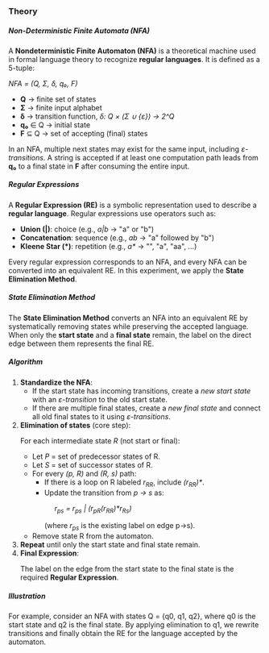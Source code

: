 <h3>Theory</h3>

<h5>Non-Deterministic Finite Automata (NFA)</h5>
<p>
A <strong>Nondeterministic Finite Automaton (NFA)</strong> is a theoretical machine used in 
formal language theory to recognize <strong>regular languages</strong>. 
It is defined as a 5-tuple:
</p>
<p><em>NFA = (Q, Σ, δ, q₀, F)</em></p>
<ul>
  <li><strong>Q</strong> → finite set of states</li>
  <li><strong>Σ</strong> → finite input alphabet</li>
  <li><strong>δ</strong> → transition function, <em>δ: Q × (Σ ∪ {ε}) → 2^Q</em></li>
  <li><strong>q₀</strong> ∈ Q → initial state</li>
  <li><strong>F</strong> ⊆ Q → set of accepting (final) states</li>
</ul>
<p>
In an NFA, multiple next states may exist for the same input, including 
<em>ε-transitions</em>. A string is accepted if at least one computation 
path leads from <strong>q₀</strong> to a final state in <strong>F</strong> after consuming the entire input.
</p>

<h5>Regular Expressions</h5>
<p>
A <strong>Regular Expression (RE)</strong> is a symbolic representation used to 
describe a <strong>regular language</strong>. Regular expressions use operators such as:
</p>
<ul>
  <li><strong>Union (|)</strong>: choice (e.g., <em>a|b</em> → "a" or "b")</li>
  <li><strong>Concatenation</strong>: sequence (e.g., <em>ab</em> → "a" followed by "b")</li>
  <li><strong>Kleene Star (*)</strong>: repetition (e.g., <em>a*</em> → "", "a", "aa", …)</li>
</ul>
<p>
Every regular expression corresponds to an NFA, and every NFA can be converted into 
an equivalent RE. In this experiment, we apply the <strong>State Elimination Method</strong>.
</p>

<h5>State Elimination Method</h5>
<p>
The <strong>State Elimination Method</strong> converts an NFA into an equivalent 
RE by systematically removing states while preserving the accepted language. 
When only the <strong>start state</strong> and a 
<strong>final state</strong> remain, the label on the direct edge between them 
represents the final RE.
</p>

<h5>Algorithm</h5>
<ol>
  <li><strong>Standardize the NFA</strong>:
    <ul>
      <li>If the start state has incoming transitions, create a <em>new start state</em> 
          with an <em>ε-transition</em> to the old start state.</li>
      <li>If there are multiple final states, create a <em>new final state</em> and connect 
          all old final states to it using <em>ε-transitions</em>.</li>
    </ul>
  </li>

  <li><strong>Elimination of states</strong> (core step):
    <p>For each intermediate state <em>R</em> (not start or final):</p>
    <ul>
      <li>Let <em>P</em> = set of predecessor states of R.</li>
      <li>Let <em>S</em> = set of successor states of R.</li>
      <li>For every <em>(p, R)</em> and <em>(R, s)</em> path:
        <ul>
          <li>If there is a loop on R labeled <em>r<sub>RR</sub></em>, include <em>(r<sub>RR</sub>)*</em>.</li>
          <li>Update the transition from <em>p → s</em> as:
            <p style="margin-left:20px;"><em>
              r<sub>ps</sub> = r<sub>ps</sub> | (r<sub>pR</sub>(r<sub>RR</sub>)*r<sub>Rs</sub>)
            </em></p>
            (where <em>r<sub>ps</sub></em> is the existing label on edge p→s).
          </li>
        </ul>
      </li>
      <li>Remove state R from the automaton.</li>
    </ul>
  </li>

  <li><strong>Repeat</strong> until only the start state and final state remain.</li>

  <li><strong>Final Expression</strong>:
    <p>
    The label on the edge from the start state to the final state is the required 
    <strong>Regular Expression</strong>.
    </p>
  </li>
</ol>

<h5>Illustration</h5>
<p>
For example, consider an NFA with states Q = {q0, q1, q2}, where q0 is the start 
state and q2 is the final state. By applying elimination to q1, we rewrite transitions and finally 
obtain the RE for the language accepted by the automaton.
</p>
